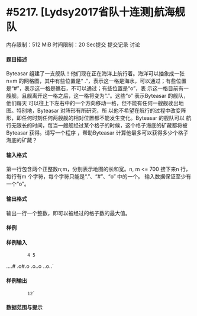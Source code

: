 
# #5217. [Lydsy2017省队十连测]航海舰队
内存限制：512 MiB 时间限制：20 Sec提交 提交记录 讨论
#### 题目描述
Byteasar 组建了一支舰队！他们现在正在海洋上航行着。海洋可以抽象成一张n×m 的网格图，其中有些位置是“
.”，表示这一格是海水，可以通过；有些位置是“#”，表示这一格是礁石，不可以通过；有些位置是“o”，表
示这一格目前有一艘舰，且舰离开这一格之后，这一格将变为“.”。这些“o” 表示Byteasar 的舰队，他们每天
可以往上下左右中的一个方向移动一格，但不能有任何一艘舰驶出地图。特别地，Byteasar 对阵形有所研究，所
以他不希望在航行的过程中改变阵形，即任何时刻任何两艘舰的相对位置都不能发生变化。Byteasar 的舰队可以
航行无限长的时间，每当一艘舰经过某个格子的时候，这个格子海底的矿藏都将被Byteasar 获得。请写一个程序
，帮助Byteasar 计算他最多可以获得多少个格子海底的矿藏？

#### 输入格式
第一行包含两个正整数n;m，分别表示地图的长和宽。n, m <= 700
接下来n 行，每行有m 个字符，每个字符只能是“.”、“#”、“o” 中的一个。
输入数据保证至少有一个“o”。

#### 输出格式
输出一行一个整数，即可以被经过的格子数的最大值。 

#### 样例

#### 样例输入

			4 5
....#
.o#.o
.o..o
..o..`
#### 样例输出

			12`
#### 数据范围与提示

